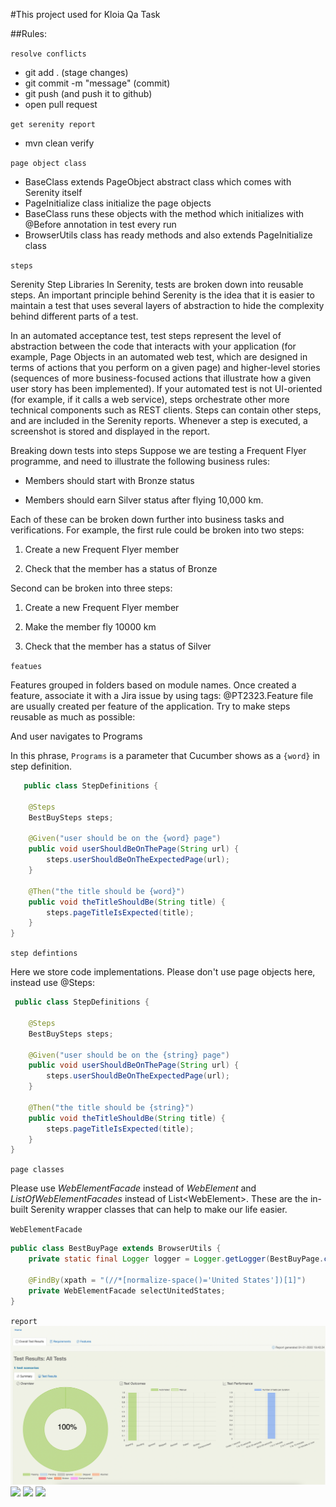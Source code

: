#This project used for Kloia Qa Task

##Rules:

`resolve conflicts`
- git add . (stage changes)
- git commit -m "message" (commit)
- git push (and push it to github)
- open pull request

`get serenity report`
- mvn clean verify

`page object class`
- BaseClass extends PageObject abstract class which comes with Serenity itself
- PageInitialize class initialize the page objects
- BaseClass runs these objects with the method which initializes with @Before annotation in test every run
- BrowserUtils class has ready methods and also extends PageInitialize class

`steps`

Serenity Step Libraries
In Serenity, tests are broken down into reusable steps. An important principle behind Serenity is the idea that it is easier to maintain a test that uses several layers of abstraction to hide the complexity behind different parts of a test.

In an automated acceptance test, test steps represent the level of abstraction between the code that interacts with your application (for example, Page Objects in an automated web test, which are designed in terms of actions that you perform on a given page) and higher-level stories (sequences of more business-focused actions that illustrate how a given user story has been implemented). If your automated test is not UI-oriented (for example, if it calls a web service), steps orchestrate other more technical components such as REST clients. Steps can contain other steps, and are included in the Serenity reports. Whenever a step is executed, a screenshot is stored and displayed in the report.

Breaking down tests into steps
Suppose we are testing a Frequent Flyer programme, and need to illustrate the following business rules:

- Members should start with Bronze status

- Members should earn Silver status after flying 10,000 km.

Each of these can be broken down further into business tasks and verifications. For example, the first rule could be broken into two steps:

1. Create a new Frequent Flyer member

2. Check that the member has a status of Bronze

Second can be broken into three steps:

1. Create a new Frequent Flyer member

2. Make the member fly 10000 km

3. Check that the member has a status of Silver

`featues`

Features grouped in folders based on module names. Once created a feature, associate it with a Jira issue by using tags: @PT2323.Feature file are usually created per feature of the application.
Try to make steps reusable as much as possible:

And user navigates to Programs

In this phrase, `Programs` is a parameter that Cucumber shows as a `{word}` in step definition.

```java
   public class StepDefinitions {

    @Steps
    BestBuySteps steps;

    @Given("user should be on the {word} page")
    public void userShouldBeOnThePage(String url) {
        steps.userShouldBeOnTheExpectedPage(url);
    }

    @Then("the title should be {word}")
    public void theTitleShouldBe(String title) {
        steps.pageTitleIsExpected(title);
    }
}
```

`step defintions`

Here we store code implementations. Please don't use page objects here, instead use @Steps:
```java
 public class StepDefinitions {

    @Steps
    BestBuySteps steps;

    @Given("user should be on the {string} page")
    public void userShouldBeOnThePage(String url) {
        steps.userShouldBeOnTheExpectedPage(url);
    }

    @Then("the title should be {string}")
    public void theTitleShouldBe(String title) {
        steps.pageTitleIsExpected(title);
    }
}
```
`page classes`

Please use *WebElementFacade* instead of *WebElement* and *ListOfWebElementFacades* instead of List\<WebElement\>.
These are the in-built Serenity wrapper classes that can help to make our life easier.

`WebElementFacade`
```java
public class BestBuyPage extends BrowserUtils {
    private static final Logger logger = Logger.getLogger(BestBuyPage.class);

    @FindBy(xpath = "(//*[normalize-space()='United States'])[1]")
    private WebElementFacade selectUnitedStates;
}
```

`report`
![](src/test/resources/Images/1.png)
![](images/2.png)
![](images/3.png)
![](images/4.png)
